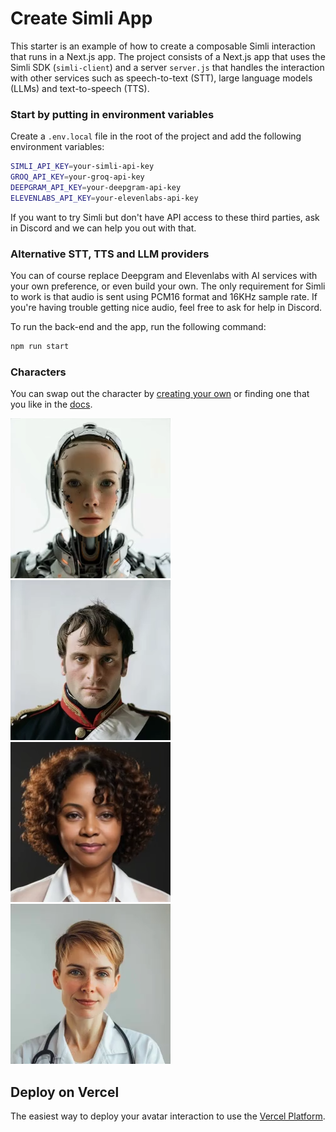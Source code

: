 # Create Simli App
This starter is an example of how to create a composable Simli interaction that runs in a Next.js app.
The project consists of a Next.js app that uses the Simli SDK (`simli-client`) and a server `server.js` that handles the interaction with other services such as speech-to-text (STT), large language models (LLMs) and text-to-speech (TTS). 

### Start by putting in environment variables
Create a `.env.local` file in the root of the project and add the following environment variables:

```bash
SIMLI_API_KEY=your-simli-api-key
GROQ_API_KEY=your-groq-api-key
DEEPGRAM_API_KEY=your-deepgram-api-key
ELEVENLABS_API_KEY=your-elevenlabs-api-key
```

If you want to try Simli but don't have API access to these third parties, ask in Discord and we can help you out with that. 

### Alternative STT, TTS and LLM providers 
You can of course replace Deepgram and Elevenlabs with AI services with your own preference, or even build your own.
The only requirement for Simli to work is that audio is sent using PCM16 format and 16KHz sample rate. If you're having trouble getting nice audio, feel free to ask for help in Discord.  


To run the back-end and the app, run the following command:



```bash
npm run start
```

### Characters
You can swap out the character by [creating your own](simli.com) or finding one that you like in the [docs](docs.simli.com). 

![alt text](media/image.png) ![alt text](media/image-4.png) ![alt text](media/image-2.png) ![alt text](media/image-3.png)


## Deploy on Vercel

The easiest way to deploy your avatar interaction to use the [Vercel Platform](https://vercel.com/new?utm_medium=default-template&filter=next.js&utm_source=create-next-app&utm_campaign=create-next-app-readme). 

